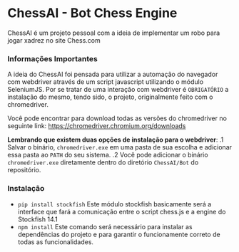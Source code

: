 # ChessAI - Bot Chess Engine

ChessAI é um projeto pessoal com a ideia de implementar um robo para jogar xadrez no site Chess.com

### Informações Importantes
A ideia do ChessAI foi pensada para utilizar a automação do navegador com webdriver através de um script javascript utilizando o módulo SeleniumJS.
Por se tratar de uma interação com webdriver é `OBRIGATÓRIO` a instalação do mesmo, tendo sido, o projeto, originalmente feito com o chromedriver.

Você pode encontrar para download todas as versões do chromedriver no seguinte link: https://chromedriver.chromium.org/downloads

**Lembrando que existem duas opções de instalação para o webdriver**:
  .1 Salvar o binário, `chromedriver.exe` em uma pasta de sua escolha e adicionar essa pasta ao `PATH` do seu sistema.
  .2 Você pode adicionar o binário `chromedriver.exe` diretamente dentro do diretório `ChessAI/Bot` do repositório.
  
### Instalação

- `pip install stockfish` 
Este módulo stockfish basicamente será a interface que fará a comunicação entre o script chess.js e a engine do Stockfish 14.1
- `npm install`
Este comando será necessário para instalar as dependências do projeto e para garantir o funcionamente correto de todas as funcionalidades.

